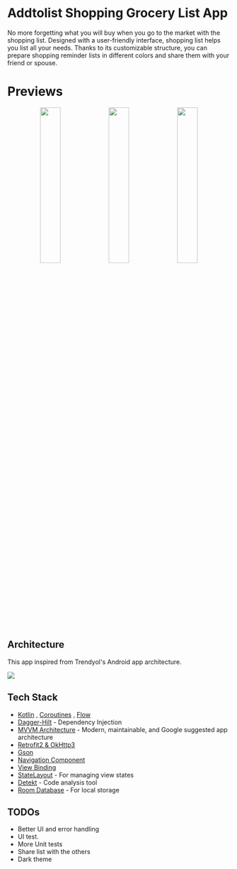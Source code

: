 
# Addtolist Shopping Grocery List App
No more forgetting what you will buy when you go to the market with the shopping list. Designed with a user-friendly interface, shopping list helps you list all your needs. Thanks to its customizable structure, you can prepare shopping reminder lists in different colors and share them with your friend or spouse.

# Previews

<p align="center">
<img src="https://user-images.githubusercontent.com/13941871/131255325-637708d5-f8e4-4b60-939a-0fa1a8c16c7f.gif" width="30%" />  
<img src="https://user-images.githubusercontent.com/13941871/131255184-afd70dd8-e7fd-452e-8f02-0d78f98c5391.gif" width="30%" />
<img src="https://user-images.githubusercontent.com/13941871/131254870-aacb6e83-7516-46d2-9a58-21c09c44d578.gif" width="30%" />
</p>

## Architecture
This app inspired from Trendyol's Android app architecture.

<img src="https://github.com/Trendyol/android-guidelines/blob/master/app_architecture_guideline/diagrams/trendyol-app-arch-diagram.png" />

## Tech Stack
* [Kotlin](https://kotlinlang.org/) , [Coroutines](https://github.com/Kotlin/kotlinx.coroutines) , [Flow](https://kotlin.github.io/kotlinx.coroutines/kotlinx-coroutines-core/kotlinx.coroutines.flow/)
* [Dagger-Hilt](https://developer.android.com/training/dependency-injection/hilt-android) - Dependency Injection
* [MVVM Architecture](https://developer.android.com/jetpack/guide) - Modern, maintainable, and Google suggested app architecture
* [Retrofit2 & OkHttp3](https://github.com/square/retrofit)
* [Gson](https://github.com/google/gson)
* [Navigation Component](https://developer.android.com/guide/navigation) 
* [View Binding](https://developer.android.com/topic/libraries/view-binding) 
* [StateLayout](https://github.com/yusufonderd/StateLayout) - For managing view states
* [Detekt](https://github.com/detekt/detekt) - Code analysis tool
* [Room Database](https://developer.android.com/training/data-storage/room) - For local storage

## TODOs
- Better UI and error handling
- UI test.
- More Unit tests
- Share list with the others
- Dark theme
